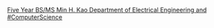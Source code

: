[Five Year BS/MS   Min H. Kao Department of Electrical Engineering and #ComputerScience](https://qi.tc/qi/119508)